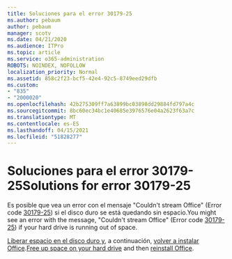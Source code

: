 ```yaml
---
title: Soluciones para el error 30179-25
ms.author: pebaum
author: pebaum
manager: scotv
ms.date: 04/21/2020
ms.audience: ITPro
ms.topic: article
ms.service: o365-administration
ROBOTS: NOINDEX, NOFOLLOW
localization_priority: Normal
ms.assetid: 858c2f23-bcf5-42e4-92c5-8749eed29dfb
ms.custom:
- "835"
- "2000020"
ms.openlocfilehash: 42b275309ff7a63899bc03898dd29884fd797a4c
ms.sourcegitcommit: 8bc60ec34bc1e40685e3976576e04a2623f63a7c
ms.translationtype: MT
ms.contentlocale: es-ES
ms.lasthandoff: 04/15/2021
ms.locfileid: "51828277"
---
```

# <a name="solutions-for-error-30179-25"></a><span data-ttu-id="aecfc-102">Soluciones para el error 30179-25</span><span class="sxs-lookup"><span data-stu-id="aecfc-102">Solutions for error 30179-25</span></span>

<span data-ttu-id="aecfc-103">Es posible que vea un error con el mensaje "Couldn't stream Office" (Error code [30179-25](https://support.office.com/article/e40d3c7d-98f6-4284-94a0-882beaa44593?wt.mc_id=Alchemy_ClientDIA)) si el disco duro se está quedando sin espacio.</span><span class="sxs-lookup"><span data-stu-id="aecfc-103">You might see an error with the message, "Couldn't stream Office" (Error code [30179-25](https://support.office.com/article/e40d3c7d-98f6-4284-94a0-882beaa44593?wt.mc_id=Alchemy_ClientDIA)) if your hard drive is running out of space.</span></span>
  
<span data-ttu-id="aecfc-104">[Liberar espacio en el disco duro y,](https://support.microsoft.com/help/12425/windows-10-free-up-drive-space) a continuación, [volver a instalar Office](https://portal.office.com/OLS/MySoftware.aspx).</span><span class="sxs-lookup"><span data-stu-id="aecfc-104">[Free up space on your hard drive](https://support.microsoft.com/help/12425/windows-10-free-up-drive-space) and then [reinstall Office](https://portal.office.com/OLS/MySoftware.aspx).</span></span>
  